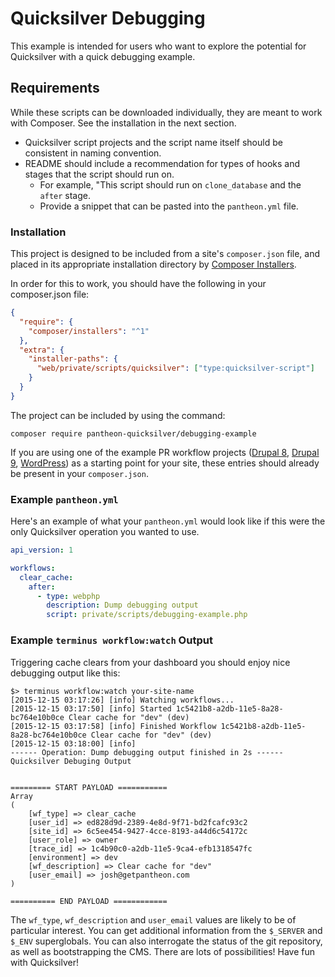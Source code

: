 # Quicksilver Debugging #

This example is intended for users who want to explore the potential for Quicksilver with a quick debugging example.

## Requirements

While these scripts can be downloaded individually, they are meant to work with Composer. See the installation in the next section.

- Quicksilver script projects and the script name itself should be consistent in naming convention.
- README should include a recommendation for types of hooks and stages that the script should run on.
  - For example, "This script should run on `clone_database` and the `after` stage.
  - Provide a snippet that can be pasted into the `pantheon.yml` file.

### Installation

This project is designed to be included from a site's `composer.json` file, and placed in its appropriate installation directory by [Composer Installers](https://github.com/composer/installers).

In order for this to work, you should have the following in your composer.json file:

```json
{
  "require": {
    "composer/installers": "^1"
  },
  "extra": {
    "installer-paths": {
      "web/private/scripts/quicksilver": ["type:quicksilver-script"]
    }
  }
}
```

The project can be included by using the command:

`composer require pantheon-quicksilver/debugging-example`

If you are using one of the example PR workflow projects ([Drupal 8](https://www.github.com/pantheon-systems/example-drops-8-composer), [Drupal 9](https://www.github.com/pantheon-systems/drupal-project), [WordPress](https://www.github.com/pantheon-systems/example-wordpress-composer)) as a starting point for your site, these entries should already be present in your `composer.json`.

### Example `pantheon.yml`

Here's an example of what your `pantheon.yml` would look like if this were the only Quicksilver operation you wanted to use.

```yaml
api_version: 1

workflows:
  clear_cache:
    after:
      - type: webphp
        description: Dump debugging output
        script: private/scripts/debugging-example.php
```

### Example `terminus workflow:watch` Output ###

Triggering cache clears from your dashboard you should enjoy nice debugging output like this:

```shell
$> terminus workflow:watch your-site-name
[2015-12-15 03:17:26] [info] Watching workflows...
[2015-12-15 03:17:50] [info] Started 1c5421b8-a2db-11e5-8a28-bc764e10b0ce Clear cache for "dev" (dev)
[2015-12-15 03:17:58] [info] Finished Workflow 1c5421b8-a2db-11e5-8a28-bc764e10b0ce Clear cache for "dev" (dev)
[2015-12-15 03:18:00] [info]
------ Operation: Dump debugging output finished in 2s ------
Quicksilver Debuging Output


========= START PAYLOAD ===========
Array
(
    [wf_type] => clear_cache
    [user_id] => ed828d9d-2389-4e8d-9f71-bd2fcafc93c2
    [site_id] => 6c5ee454-9427-4cce-8193-a44d6c54172c
    [user_role] => owner
    [trace_id] => 1c4b90c0-a2db-11e5-9ca4-efb1318547fc
    [environment] => dev
    [wf_description] => Clear cache for "dev"
    [user_email] => josh@getpantheon.com
)

========== END PAYLOAD ============
```

The `wf_type`, `wf_description` and `user_email` values are likely to be of particular interest. You can get additional information from the `$_SERVER` and `$_ENV` superglobals. You can also interrogate the status of the git repository, as well as bootstrapping the CMS. There are lots of possibilities! Have fun with Quicksilver!
